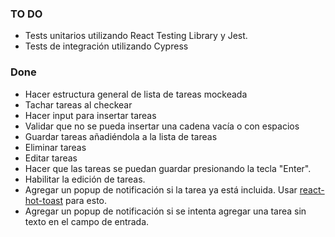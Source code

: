 ### TO DO

- Tests unitarios utilizando React Testing Library y Jest.
- Tests de integración utilizando Cypress

### Done

- Hacer estructura general de lista de tareas mockeada
- Tachar tareas al checkear
- Hacer input para insertar tareas
- Validar que no se pueda insertar una cadena vacía o con espacios
- Guardar tareas añadiéndola a la lista de tareas
- Eliminar tareas
- Editar tareas
- Hacer que las tareas se puedan guardar presionando la tecla "Enter".
- Habilitar la edición de tareas.
- Agregar un popup de notificación si la tarea ya está incluida. Usar [react-hot-toast](https://react-hot-toast.com/) para esto.
- Agregar un popup de notificación si se intenta agregar una tarea sin texto en el campo de entrada.


